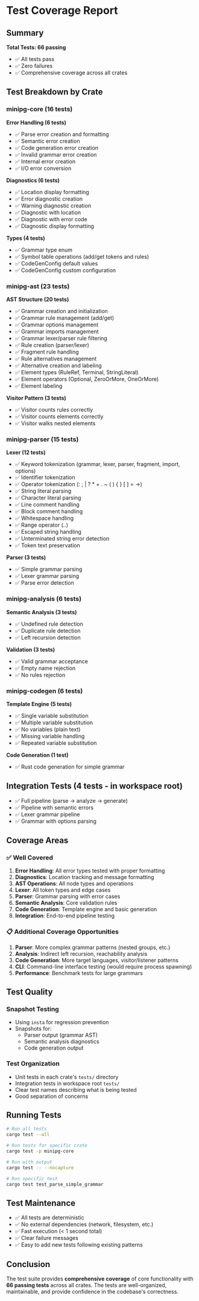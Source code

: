 # Test Coverage Report

## Summary

**Total Tests: 66 passing**
- ✅ All tests pass
- ✅ Zero failures
- ✅ Comprehensive coverage across all crates

## Test Breakdown by Crate

### minipg-core (16 tests)
**Error Handling (6 tests)**
- ✅ Parse error creation and formatting
- ✅ Semantic error creation
- ✅ Code generation error creation
- ✅ Invalid grammar error creation
- ✅ Internal error creation
- ✅ I/O error conversion

**Diagnostics (6 tests)**
- ✅ Location display formatting
- ✅ Error diagnostic creation
- ✅ Warning diagnostic creation
- ✅ Diagnostic with location
- ✅ Diagnostic with error code
- ✅ Diagnostic display formatting

**Types (4 tests)**
- ✅ Grammar type enum
- ✅ Symbol table operations (add/get tokens and rules)
- ✅ CodeGenConfig default values
- ✅ CodeGenConfig custom configuration

### minipg-ast (23 tests)
**AST Structure (20 tests)**
- ✅ Grammar creation and initialization
- ✅ Grammar rule management (add/get)
- ✅ Grammar options management
- ✅ Grammar imports management
- ✅ Grammar lexer/parser rule filtering
- ✅ Rule creation (parser/lexer)
- ✅ Fragment rule handling
- ✅ Rule alternatives management
- ✅ Alternative creation and labeling
- ✅ Element types (RuleRef, Terminal, StringLiteral)
- ✅ Element operators (Optional, ZeroOrMore, OneOrMore)
- ✅ Element labeling

**Visitor Pattern (3 tests)**
- ✅ Visitor counts rules correctly
- ✅ Visitor counts elements correctly
- ✅ Visitor walks nested elements

### minipg-parser (15 tests)
**Lexer (12 tests)**
- ✅ Keyword tokenization (grammar, lexer, parser, fragment, import, options)
- ✅ Identifier tokenization
- ✅ Operator tokenization (: ; | ? * + . ~ ( ) { } [ ] = ->)
- ✅ String literal parsing
- ✅ Character literal parsing
- ✅ Line comment handling
- ✅ Block comment handling
- ✅ Whitespace handling
- ✅ Range operator (..)
- ✅ Escaped string handling
- ✅ Unterminated string error detection
- ✅ Token text preservation

**Parser (3 tests)**
- ✅ Simple grammar parsing
- ✅ Lexer grammar parsing
- ✅ Parse error detection

### minipg-analysis (6 tests)
**Semantic Analysis (3 tests)**
- ✅ Undefined rule detection
- ✅ Duplicate rule detection
- ✅ Left recursion detection

**Validation (3 tests)**
- ✅ Valid grammar acceptance
- ✅ Empty name rejection
- ✅ No rules rejection

### minipg-codegen (6 tests)
**Template Engine (5 tests)**
- ✅ Single variable substitution
- ✅ Multiple variable substitution
- ✅ No variables (plain text)
- ✅ Missing variable handling
- ✅ Repeated variable substitution

**Code Generation (1 test)**
- ✅ Rust code generation for simple grammar

## Integration Tests (4 tests - in workspace root)
- ✅ Full pipeline (parse → analyze → generate)
- ✅ Pipeline with semantic errors
- ✅ Lexer grammar pipeline
- ✅ Grammar with options parsing

## Coverage Areas

### ✅ Well Covered
1. **Error Handling**: All error types tested with proper formatting
2. **Diagnostics**: Location tracking and message formatting
3. **AST Operations**: All node types and operations
4. **Lexer**: All token types and edge cases
5. **Parser**: Grammar parsing with error cases
6. **Semantic Analysis**: Core validation rules
7. **Code Generation**: Template engine and basic generation
8. **Integration**: End-to-end pipeline testing

### 📋 Additional Coverage Opportunities
1. **Parser**: More complex grammar patterns (nested groups, etc.)
2. **Analysis**: Indirect left recursion, reachability analysis
3. **Code Generation**: More target languages, visitor/listener patterns
4. **CLI**: Command-line interface testing (would require process spawning)
5. **Performance**: Benchmark tests for large grammars

## Test Quality

### Snapshot Testing
- Using `insta` for regression prevention
- Snapshots for:
  - Parser output (grammar AST)
  - Semantic analysis diagnostics
  - Code generation output

### Test Organization
- Unit tests in each crate's `tests/` directory
- Integration tests in workspace root `tests/`
- Clear test names describing what is being tested
- Good separation of concerns

## Running Tests

```bash
# Run all tests
cargo test --all

# Run tests for specific crate
cargo test -p minipg-core

# Run with output
cargo test -- --nocapture

# Run specific test
cargo test test_parse_simple_grammar
```

## Test Maintenance

- ✅ All tests are deterministic
- ✅ No external dependencies (network, filesystem, etc.)
- ✅ Fast execution (< 1 second total)
- ✅ Clear failure messages
- ✅ Easy to add new tests following existing patterns

## Conclusion

The test suite provides **comprehensive coverage** of core functionality with **66 passing tests** across all crates. The tests are well-organized, maintainable, and provide confidence in the codebase's correctness.
